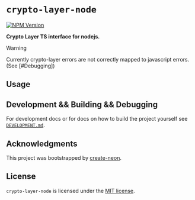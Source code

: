 # `crypto-layer-node`

[![NPM Version](https://img.shields.io/npm/v/%40nmshd%2Frs-crypto-node)](https://www.npmjs.com/package/@nmshd/rs-crypto-node)

**Crypto Layer TS interface for nodejs.**

> [!WARNING]
> Currently crypto-layer errors are not correctly mapped to javascript errors. (See [#Debugging])

## Usage

## Development && Building && Debugging

For development docs or for docs on how to build the project yourself see [`DEVELOPMENT.md`](./DEVELOPMENT.md).

## Acknowledgments

This project was bootstrapped by [create-neon](https://www.npmjs.com/package/create-neon).

## License

`crypto-layer-node` is licensed under the [MIT license](./LICENSE).
